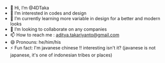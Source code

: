 - 👋 Hi, I’m @4DTaka
- 👀 I’m interested in codes and design
- 🌱 I’m currently learning more variable in design for a better and modern looks
- 💞️ I’m looking to collaborate on any companies
- 📫 How to reach me : aditya.takariyanto@gmail.com
- 😄 Pronouns: he/him/his
- ⚡ Fun fact: I'm javanese chinese !! interesting isn't it? (javanese is not japanese, it's one of indonesian tribes or places)

<!---
4DTaka/4DTaka is a ✨ special ✨ repository because its `README.md` (this file) appears on your GitHub profile.
You can click the Preview link to take a look at your changes.
--->
